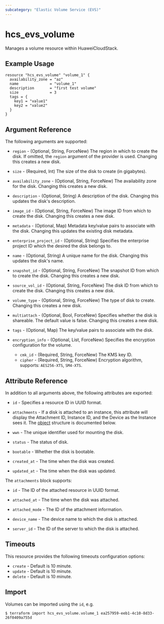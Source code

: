 ```yaml
---
subcategory: "Elastic Volume Service (EVS)"
---
```


# hcs_evs_volume

Manages a volume resource within HuaweiCloudStack.

## Example Usage

```hcl
resource "hcs_evs_volume" "volume_1" {
  availability_zone = "az"
  name              = "volume_1"
  description       = "first test volume"
  size              = 3
  tags = {
    key1 = "value1"
    key2 = "value2"
  }
}
```

## Argument Reference

The following arguments are supported:

* `region` - (Optional, String, ForceNew) The region in which to create the disk. If omitted, the `region` argument of
  the provider is used. Changing this creates a new disk.

* `size` - (Required, Int) The size of the disk to create (in gigabytes).

* `availability_zone` - (Optional, String, ForceNew) The availability zone for the disk. Changing this creates a new
  disk.

* `description` - (Optional, String) A description of the disk. Changing this updates the disk's description.

* `image_id` - (Optional, String, ForceNew) The image ID from which to create the disk. Changing this creates a new
  disk.

* `metadata` - (Optional, Map) Metadata key/value pairs to associate with the disk. Changing this updates the existing
  disk metadata.

* `enterprise_project_id` - (Optional, String) Specifies the enterprise project ID which the desired the disk belongs
  to.

* `name` - (Optional, String) A unique name for the disk. Changing this updates the disk's name.

* `snapshot_id` - (Optional, String, ForceNew) The snapshot ID from which to create the disk. Changing this creates a
  new disk.

* `source_vol_id` - (Optional, String, ForceNew) The disk ID from which to create the disk. Changing this creates a
  new disk.

* `volume_type` - (Optional, String, ForceNew) The type of disk to create. Changing this creates a new disk.

* `multiattach` - (Optional, Bool, ForceNew) Specifies whether the disk is shareable. The default value is false.
  Changing this creates a new disk.

* `tags` - (Optional, Map) The key/value pairs to associate with the disk.

* `encryption_info` - (Optional, List, ForceNew) Specifies the encryption configuration for the volume.
  - `cmk_id` - (Required, String, ForceNew) The KMS key ID.
  - `cipher` - (Required, String, ForceNew) Encryption algorithm, supports: `AES256-XTS`, `SM4-XTS`.

## Attribute Reference

In addition to all arguments above, the following attributes are exported:

* `id` - Specifies a resource ID in UUID format.

* `attachments` - If a disk is attached to an instance, this attribute will display the Attachment ID, Instance ID, and
  the Device as the Instance sees it. The [object](#attachments_struct) structure is documented below.

* `wwn` - The unique identifier used for mounting the disk.

* `status` - The status of disk.

* `bootable` - Whether the disk is bootable.

* `created_at` - The time when the disk was created.

* `updated_at` - The time when the disk was updated.

<a name="attachments_struct"></a>
The `attachments` block supports:

* `id` - The ID of the attached resource in UUID format.

* `attached_at` - The time when the disk was attached.

* `attached_mode` - The ID of the attachment information.

* `device_name` - The device name to which the disk is attached.

* `server_id` - The ID of the server to which the disk is attached.

## Timeouts

This resource provides the following timeouts configuration options:

* `create` - Default is 10 minute.
* `update` - Default is 10 minute.
* `delete` - Default is 10 minute.

## Import

Volumes can be imported using the `id`, e.g.

```
$ terraform import hcs_evs_volume.volume_1 ea257959-eeb1-4c10-8d33-26f0409a755d
```